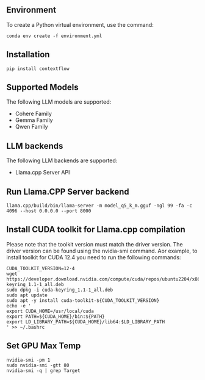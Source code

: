 ## Environment
To create a Python virtual environment, use the command:
```console
conda env create -f environment.yml
```

## Installation
```console
pip install contextflow
```

## Supported Models
The following LLM models are supported:
- Cohere Family
- Gemma Family
- Qwen Family

## LLM backends
The following LLM backends are supported:
- Llama.cpp Server API

## Run Llama.CPP Server backend
```console
llama.cpp/build/bin/llama-server -m model_q5_k_m.gguf -ngl 99 -fa -c 4096 --host 0.0.0.0 --port 8000
```

## Install CUDA toolkit for Llama.cpp compilation
Please note that the toolkit version must match the driver version. The driver version can be found using the nvidia-smi command.
Аor example, to install toolkit for CUDA 12.4 you need to run the following commands:
```console
CUDA_TOOLKIT_VERSION=12-4
wget https://developer.download.nvidia.com/compute/cuda/repos/ubuntu2204/x86_64/cuda-keyring_1.1-1_all.deb
sudo dpkg -i cuda-keyring_1.1-1_all.deb
sudo apt update
sudo apt -y install cuda-toolkit-${CUDA_TOOLKIT_VERSION}
echo -e '
export CUDA_HOME=/usr/local/cuda
export PATH=${CUDA_HOME}/bin:${PATH}
export LD_LIBRARY_PATH=${CUDA_HOME}/lib64:$LD_LIBRARY_PATH
' >> ~/.bashrc
```

## Set GPU Max Temp
```console
nvidia-smi -pm 1
sudo nvidia-smi -gtt 80
nvidia-smi -q | grep Target
```